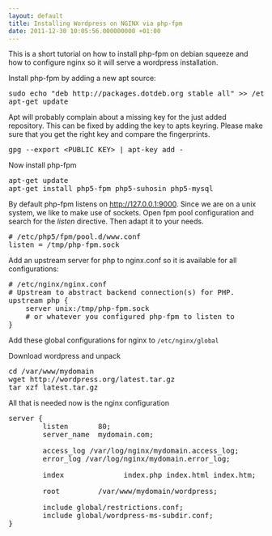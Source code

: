 ```yaml
---
layout: default
title: Installing Wordpress on NGINX via php-fpm
date: 2011-12-30 10:05:56.000000000 +01:00
---
```

This is a short tutorial on how to install php-fpm on debian squeeze and how to configure nginx so it will serve a wordpress installation.

Install php-fpm by adding a new apt source:
<pre>
sudo echo "deb http://packages.dotdeb.org stable all" &gt;&gt; /etc/apt/sources.list
apt-get update
</pre>

Apt will probably complain about a missing key for the just added repository. This can be fixed by adding the key to apts keyring. Please make sure that you get the right key and compare the fingerprints.

<pre>gpg --export &lt;PUBLIC_KEY&gt; | apt-key add -</pre>

Now install php-fpm

<pre>apt-get update
apt-get install php5-fpm php5-suhosin php5-mysql</pre>


By default php-fpm listens on http://127.0.0.1:9000. Since we are on a unix system, we like to make use of sockets. Open fpm pool configuration and search for the <em>listen</em> directive. Then adapt it to your needs.
<pre># /etc/php5/fpm/pool.d/www.conf
listen = /tmp/php-fpm.sock</pre>

Add an upstream server for php to nginx.conf so it is available for all configurations:

<pre>
# /etc/nginx/nginx.conf
# Upstream to abstract backend connection(s) for PHP.
upstream php {
    server unix:/tmp/php-fpm.sock
    # or whatever you configured php-fpm to listen to
}
</pre>


Add these global configurations for nginx to <code>/etc/nginx/global</code>
<script src="https://gist.github.com/1534643.js"> </script>

Download wordpress and unpack

<pre>
cd /var/www/mydomain
wget http://wordpress.org/latest.tar.gz
tar xzf latest.tar.gz
</pre>

All that is needed now is the nginx configuration

<pre>
server {
        listen       80;
        server_name  mydomain.com;

        access_log /var/log/nginx/mydomain.access_log;
        error_log /var/log/nginx/mydomain.error_log;

        index              index.php index.html index.htm;

        root         /var/www/mydomain/wordpress;

        include global/restrictions.conf;
        include global/wordpress-ms-subdir.conf;
}
</pre>

